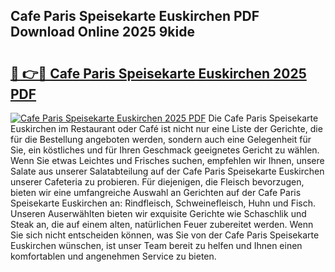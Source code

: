## Cafe Paris Speisekarte Euskirchen PDF Download Online 2025 9kide

# <h2><a href="http://gc8rf7.nevu.top/?p=Cafe+Paris+Speisekarte+Euskirchen">🔗 👉🔴 Cafe Paris Speisekarte Euskirchen 2025 PDF</a></h2>

[![Cafe Paris Speisekarte Euskirchen 2025 PDF](https://i.imgur.com/dBaPXMq.png)](http://gc8rf7.nevu.top/?p=Cafe+Paris+Speisekarte+Euskirchen)
Die Cafe Paris Speisekarte Euskirchen im Restaurant oder Café ist nicht nur eine Liste der Gerichte, die für die Bestellung angeboten werden, sondern auch eine Gelegenheit für Sie, ein köstliches und für Ihren Geschmack geeignetes Gericht zu wählen. Wenn Sie etwas Leichtes und Frisches suchen, empfehlen wir Ihnen, unsere Salate aus unserer Salatabteilung auf der Cafe Paris Speisekarte Euskirchen unserer Cafeteria zu probieren. Für diejenigen, die Fleisch bevorzugen, bieten wir eine umfangreiche Auswahl an Gerichten auf der Cafe Paris Speisekarte Euskirchen an: Rindfleisch, Schweinefleisch, Huhn und Fisch. Unseren Auserwählten bieten wir exquisite Gerichte wie Schaschlik und Steak an, die auf einem alten, natürlichen Feuer zubereitet werden. Wenn Sie sich nicht entscheiden können, was Sie von der Cafe Paris Speisekarte Euskirchen wünschen, ist unser Team bereit zu helfen und Ihnen einen komfortablen und angenehmen Service zu bieten.
